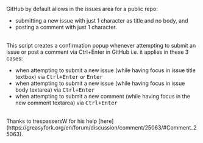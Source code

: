 GitHub by default allows in the issues area for a public repo:  

- submitting a new issue with just 1 character as title and no body, and  
- posting a comment with just 1 character.

<br>
This script creates a confirmation popup whenever attempting to submit an issue or post a comment via Ctrl+Enter in GitHub  
i.e. it applies in these 3 cases:

- when attempting to submit a new issue (while having focus in issue title textbox) via <kbd>Ctrl+Enter</kbd> or <kbd>Enter</kbd>
- when attempting to submit a new issue (while having focus in issue body textarea) via <kbd>Ctrl+Enter</kbd>
- when attempting to submit a new comment (while having focus in the new comment textarea) via <kbd>Ctrl+Enter</kbd>

<br>
Thanks to trespassersW for his help [here](https://greasyfork.org/en/forum/discussion/comment/25063/#Comment_25063).

